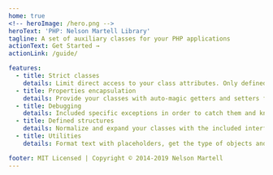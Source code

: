 ```yaml
---
home: true
<!-- heroImage: /hero.png -->
heroText: 'PHP: Nelson Martell Library'
tagline: A set of auxiliary classes for your PHP applications
actionText: Get Started →
actionLink: /guide/

features:
  - title: Strict classes
    details: Limit direct access to your class attributes. Only defined properties in its class are allowed for an object. No more misspells in properties name!
  - title: Properties encapsulation
    details: Provide your classes with auto-magic getters and setters for your properties. Add validations and customize the return values.
  - title: Debugging
    details: Included specific exceptions in order to catch them and know what happened and where is the error.
  - title: Defined structures
    details: Normalize and expand your classes with the included interfaces and traits for string formatting, objects comparison and more.
  - title: Utilities
    details: Format text with placeholders, get the type of objects and extract info, compare objects, ensure values, and more.

footer: MIT Licensed | Copyright © 2014-2019 Nelson Martell
---
```

